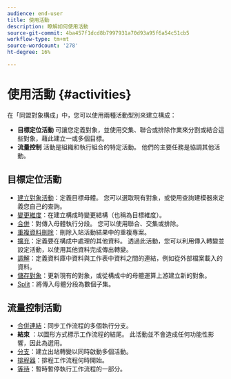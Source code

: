 ```yaml
---
audience: end-user
title: 使用活動
description: 瞭解如何使用活動
source-git-commit: 4ba457f1dcd8b7997931a70d93a95f6a54c51cb5
workflow-type: tm+mt
source-wordcount: '278'
ht-degree: 16%

---
```



# 使用活動 {#activities}

在「同盟對象構成」中，您可以使用兩種活動型別來建立構成：

* **目標定位活動** 可讓您定義對象，並使用交集、聯合或排除作業來分割或結合這些對象，藉此建立一或多個目標。
* **流量控制** 活動是組織和執行組合的特定活動。 他們的主要任務是協調其他活動。

## 目標定位活動

* [建立對象活動](build-audience.md)：定義目標母體。 您可以選取現有對象，或使用查詢建模器來定義您自己的查詢。
* [變更維度](change-dimension.md)：在建立構成時變更結構（也稱為目標維度）。
* [合併](combine.md)：對傳入母體執行分段。 您可以使用聯合、交集或排除。
* [重複資料刪除](deduplication.md)：刪除入站活動結果中的重複專案。
* [擴充](enrichment.md)：定義要在構成中處理的其他資料。 透過此活動，您可以利用傳入轉變並設定活動，以使用其他資料完成傳出轉變。
* [調解](reconciliation.md)：定義資料庫中資料與工作表中資料之間的連結，例如從外部檔案載入的資料。
* [儲存對象](save-audience.md)：更新現有的對象，或從構成中的母體運算上游建立新的對象。
* [Split](split.md)：將傳入母體分段為數個子集。

## 流量控制活動

* [合併連結](and-join.md)：同步工作流程的多個執行分支。
* **結束** ：以圖形方式標示工作流程的結尾。 此活動並不會造成任何功能性影響，因此為選用。
* [分支](fork.md)：建立出站轉變以同時啟動多個活動。
* [排程器](scheduler.md)：排程工作流程何時開始。
* [等待](wait.md)：暫時暫停執行工作流程的一部分。
